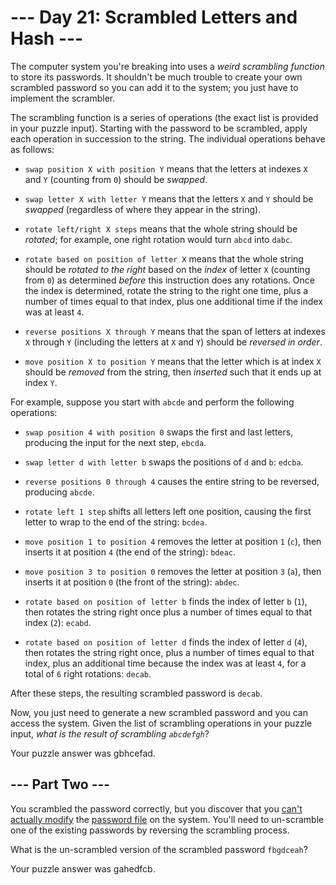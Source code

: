 # --- Day 21: Scrambled Letters and Hash ---

The computer system you're breaking into uses a *weird scrambling function* to store its passwords. It shouldn't be much trouble to create your own scrambled password so you can add it to the system; you just have to implement the scrambler.

The scrambling function is a series of operations (the exact list is provided in your puzzle input). Starting with the password to be scrambled, apply each operation in succession to the string. The individual operations behave as follows:


 - `swap position X with position Y` means that the letters at indexes `X` and `Y` (counting from `0`) should be *swapped*.

 - `swap letter X with letter Y` means that the letters `X` and `Y` should be *swapped* (regardless of where they appear in the string).

 - `rotate left/right X steps` means that the whole string should be *rotated*; for example, one right rotation would turn `abcd` into `dabc`.

 - `rotate based on position of letter X` means that the whole string should be *rotated to the right* based on the *index* of letter `X` (counting from `0`) as determined *before* this instruction does any rotations.  Once the index is determined, rotate the string to the right one time, plus a number of times equal to that index, plus one additional time if the index was at least `4`.

 - `reverse positions X through Y` means that the span of letters at indexes `X` through `Y` (including the letters at `X` and `Y`) should be *reversed in order*.

 - `move position X to position Y` means that the letter which is at index `X` should be *removed* from the string, then *inserted* such that it ends up at index `Y`.


For example, suppose you start with `abcde` and perform the following operations:


 - `swap position 4 with position 0` swaps the first and last letters, producing the input for the next step, `ebcda`.

 - `swap letter d with letter b` swaps the positions of `d` and `b`: `edcba`.

 - `reverse positions 0 through 4` causes the entire string to be reversed, producing `abcde`.

 - `rotate left 1 step` shifts all letters left one position, causing the first letter to wrap to the end of the string: `bcdea`.

 - `move position 1 to position 4` removes the letter at position `1` (`c`), then inserts it at position `4` (the end of the string): `bdeac`.

 - `move position 3 to position 0` removes the letter at position `3` (`a`), then inserts it at position `0` (the front of the string): `abdec`.

 - `rotate based on position of letter b` finds the index of letter `b` (`1`), then rotates the string right once plus a number of times equal to that index (`2`): `ecabd`.

 - `rotate based on position of letter d` finds the index of letter `d` (`4`), then rotates the string right once, plus a number of times equal to that index, plus an additional time because the index was at least `4`, for a total of `6` right rotations: `decab`.


After these steps, the resulting scrambled password is `decab`.

Now, you just need to generate a new scrambled password and you can access the system. Given the list of scrambling operations in your puzzle input, *what is the result of scrambling `abcdefgh`*?


Your puzzle answer was gbhcefad.

## --- Part Two ---

You scrambled the password correctly, but you discover that you [can't actually modify](https://en.wikipedia.org/wiki/File_system_permissions) the [password file](https://en.wikipedia.org/wiki/Passwd) on the system. You'll need to un-scramble one of the existing passwords by reversing the scrambling process.

What is the un-scrambled version of the scrambled password `fbgdceah`?


Your puzzle answer was gahedfcb.
